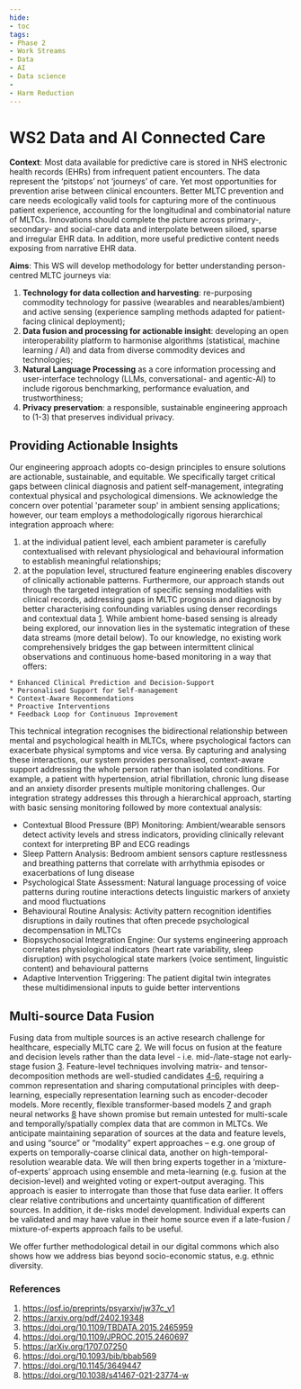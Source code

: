 ```yaml
---
hide:
- toc
tags:
- Phase 2
- Work Streams
- Data
- AI
- Data science
- 
- Harm Reduction
---
```


# WS2 Data and AI Connected Care

**Context**: Most data available for predictive care is stored in NHS electronic health records (EHRs) from
infrequent patient encounters. The data represent the ‘pitstops’ not ‘journeys’ of care. Yet most opportunities for prevention arise between clinical encounters. Better MLTC prevention and care needs ecologically valid tools for capturing more of the continuous patient experience, accounting for the
longitudinal and combinatorial nature of MLTCs. Innovations should complete the picture across primary-, secondary- and social-care data and interpolate between siloed, sparse and irregular EHR data. In addition, more useful predictive content needs exposing from narrative EHR data.

**Aims**: This WS will develop methodology for better understanding person-centred MLTC journeys via:
  1. **Technology for data collection and harvesting**: re-purposing commodity technology for passive
(wearables and nearables/ambient) and active sensing (experience sampling methods adapted for patient-facing clinical deployment);
  2. **Data fusion and processing for actionable insight**: developing an open interoperability platform to harmonise algorithms (statistical, machine learning / AI) and data from diverse commodity devices and technologies;
  3. **Natural Language Processing** as a core information processing and user-interface technology (LLMs, conversational- and agentic-AI) to include rigorous benchmarking, performance evaluation, and trustworthiness;
  4.  **Privacy preservation**: a responsible, sustainable engineering approach to (1-3) that preserves individual privacy.

## Providing Actionable Insights
Our engineering approach adopts co-design principles to ensure solutions are actionable, sustainable, and equitable. We specifically target critical gaps between clinical diagnosis and patient self-management, integrating contextual physical and psychological dimensions. We acknowledge the concern over potential 'parameter soup' in ambient sensing applications; however, our team employs a methodologically rigorous hierarchical integration approach where: 

  1. at the individual patient level, each ambient parameter is carefully contextualised with relevant physiological and behavioural information to establish meaningful relationships;
  2. at the population level, structured feature engineering enables discovery of clinically actionable patterns. Furthermore, our approach stands out through the targeted integration of specific sensing modalities with clinical records, addressing gaps in MLTC prognosis and diagnosis by better characterising confounding variables using denser recordings and contextual data [1](#refs). While ambient home-based sensing is already being explored, our innovation lies in the systematic integration of these data streams (more detail below). To our knowledge, no existing work comprehensively bridges the gap between intermittent clinical observations and continuous home-based monitoring in a way that offers:

    * Enhanced Clinical Prediction and Decision-Support
    * Personalised Support for Self-management
    * Context-Aware Recommendations
    * Proactive Interventions
    * Feedback Loop for Continuous Improvement

This technical integration recognises the bidirectional relationship between mental and psychological health in MLTCs, where psychological factors can exacerbate physical symptoms and vice versa. By capturing and analysing these interactions, our system provides personalised, context-aware support addressing the whole person rather than isolated conditions.  For example, a patient with hypertension, atrial fibrillation, chronic lung disease and an anxiety disorder presents multiple monitoring challenges. Our integration strategy addresses this through a hierarchical approach, starting with basic sensing monitoring followed by more contextual analysis:

  * Contextual Blood Pressure (BP) Monitoring: Ambient/wearable sensors detect activity levels and stress indicators, providing clinically relevant context for interpreting BP and ECG readings
  * Sleep Pattern Analysis: Bedroom ambient sensors capture restlessness and breathing patterns that correlate with arrhythmia episodes or exacerbations of lung disease
  * Psychological State Assessment: Natural language processing of voice patterns during routine interactions detects linguistic markers of anxiety and mood fluctuations
  * Behavioural Routine Analysis: Activity pattern recognition identifies disruptions in daily routines that often precede psychological decompensation in MLTCs
  * Biopsychosocial Integration Engine: Our systems engineering approach correlates physiological indicators (heart rate variability, sleep disruption) with psychological state markers (voice sentiment, linguistic content) and behavioural patterns
  * Adaptive Intervention Triggering: The patient digital twin integrates these multidimensional inputs to guide better interventions

## Multi-source Data Fusion
Fusing data from multiple sources is an active research challenge for healthcare, especially MLTC care [2](#refs). We will focus on fusion at the feature and decision levels rather than the data level - i.e. mid-/late-stage not early-stage fusion [3](#refs). Feature-level techniques involving matrix- and tensor-decomposition methods are well-studied candidates [4-6](#refs), requiring a common representation and sharing computational principles with deep-learning, especially representation learning such as encoder-decoder models. More recently, flexible transformer-based models [7](#refs) and graph neural networks [8](#refs) have shown promise but remain untested for multi-scale and temporally/spatially complex data that are common in MLTCs. We anticipate maintaining separation of sources at the data and feature levels, and using “source” or “modality” expert approaches – e.g. one group of experts on temporally-coarse clinical data, another on high-temporal-resolution wearable data. We will then bring experts together in a ‘mixture-of-experts’ approach using ensemble and meta-learning (e.g. fusion at the decision-level) and weighted voting or expert-output averaging. This approach is easier to interrogate than those that fuse data earlier. It offers clear relative contributions and uncertainty quantification of different sources. In addition, it de-risks model development. Individual experts can be validated and may have value in their home source even if a late-fusion / mixture-of-experts approach fails to be useful. 

We offer further methodological detail in our digital commons which also shows how we address bias beyond socio-economic status, e.g. ethnic diversity.

<a id="refs"></a>
### References
1. https://osf.io/preprints/psyarxiv/jw37c_v1
2. https://arxiv.org/pdf/2402.19348
3. https://doi.org/10.1109/TBDATA.2015.2465959
4. https://doi.org/10.1109/JPROC.2015.2460697
5. https://arXiv.org/1707.07250
6. https://doi.org/10.1093/bib/bbab569
7. https://doi.org/10.1145/3649447
8. https://doi.org/10.1038/s41467-021-23774-w
